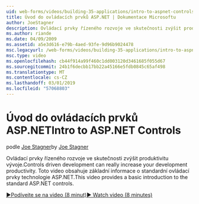 ```yaml
---
uid: web-forms/videos/building-35-applications/intro-to-aspnet-controls
title: Úvod do ovládacích prvků ASP.NET | Dokumentace Microsoftu
author: JoeStagner
description: Ovládací prvky řízeného rozvoje ve skutečnosti zvýšit produktivitu vývoje. Toto video obsahuje základní informace o standardní ovládací prvky technologie ASP.NET.
ms.author: riande
ms.date: 04/09/2009
ms.assetid: a5e3d616-e79b-4aed-93fe-9d96b9024478
msc.legacyurl: /web-forms/videos/building-35-applications/intro-to-aspnet-controls
msc.type: video
ms.openlocfilehash: cb44f914a99f460c1dd003120d3461685f055d67
ms.sourcegitcommit: 24b1f6decbb17bb22a45166e5fdb0845c65af498
ms.translationtype: MT
ms.contentlocale: cs-CZ
ms.lasthandoff: 03/01/2019
ms.locfileid: "57068803"
---
```

<a name="intro-to-aspnet-controls"></a><span data-ttu-id="e15b7-104">Úvod do ovládacích prvků ASP.NET</span><span class="sxs-lookup"><span data-stu-id="e15b7-104">Intro to ASP.NET Controls</span></span>
====================
<span data-ttu-id="e15b7-105">podle [Joe Stagner](https://github.com/JoeStagner)</span><span class="sxs-lookup"><span data-stu-id="e15b7-105">by [Joe Stagner](https://github.com/JoeStagner)</span></span>

<span data-ttu-id="e15b7-106">Ovládací prvky řízeného rozvoje ve skutečnosti zvýšit produktivitu vývoje.</span><span class="sxs-lookup"><span data-stu-id="e15b7-106">Controls driven development can really increase your development productivity.</span></span> <span data-ttu-id="e15b7-107">Toto video obsahuje základní informace o standardní ovládací prvky technologie ASP.NET.</span><span class="sxs-lookup"><span data-stu-id="e15b7-107">This video provides a basic introduction to the standard ASP.NET controls.</span></span>

[<span data-ttu-id="e15b7-108">&#9654;Podívejte se na video (8 minut)</span><span class="sxs-lookup"><span data-stu-id="e15b7-108">&#9654; Watch video (8 minutes)</span></span>](https://channel9.msdn.com/Blogs/ASP-NET-Site-Videos/intro-to-aspnet-controls)
